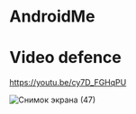 # AndroidMe

# Video defence
https://youtu.be/cy7D_FGHqPU


![Снимок экрана (47)](https://user-images.githubusercontent.com/51242971/164967778-36635d0e-f9be-4e05-9631-3578941f2a89.png)
